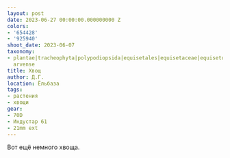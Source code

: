 ```yaml
---
layout: post
date: 2023-06-27 00:00:00.000000000 Z
colors:
- '654428'
- '925940'
shoot_date: 2023-06-07
taxonomy:
- plantae|tracheophyta|polypodiopsida|equisetales|equisetaceae|equisetum|equisetum
  arvense
title: Хвощ
author: Д.Г.
location: Ёльбаза
tags:
- растения
- хвощи
gear:
- 70D
- Индустар 61
- 21mm ext
---
```

Вот ещё немного хвоща.


